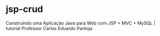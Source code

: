 # jsp-crud

Construindo uma Aplicação Java para Web com JSP + MVC + MySQL | tutorial Professor Carlos Eduardo Pantoja
